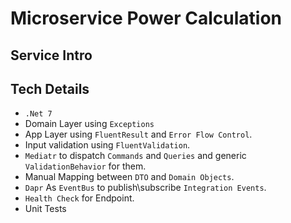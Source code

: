 # Microservice Power Calculation

## Service Intro

## Tech Details

* `.Net 7`
* Domain Layer using `Exceptions`
* App Layer using `FluentResult` and `Error Flow Control`.
* Input validation using `FluentValidation`.
* `Mediatr` to dispatch `Commands` and `Queries` and generic `ValidationBehavior` for them.
* Manual Mapping between `DTO` and `Domain Objects`.
* `Dapr` As `EventBus` to publish\subscribe `Integration Events`.
* `Health Check` for Endpoint.
* Unit Tests
